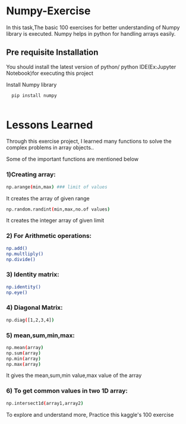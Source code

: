
# Numpy-Exercise

  In this task,The basic 100 exercises for better understanding of Numpy library is executed.
  Numpy helps in python for handling
arrays easily.
## Pre requisite Installation
You should install the latest version of python/ python IDE(Ex:Jupyter Notebook)for executing this project


Install Numpy library

```bash
  pip install numpy
  
```
    
# Lessons Learned
Through this exercise project, I learned many functions to solve the complex problems in array objects..

 Some of the important functions are mentioned below
 ### 1)Creating array: 
 ```bash
 np.arange(min,max) ### limit of values
```
It creates the array of given range

```bash 
np.random.randint(min,max,no.of values)
```
It creates the integer array of given limit

### 2) For Arithmetic operations:
```bash
np.add()
np.multliply()
np.divide()
```
### 3) Identity matrix:
```bash
np.identity() 
np.eye()
```
### 4) Diagonal Matrix:
```bash
np.diag([1,2,3,4])
```
### 5) mean,sum,min,max:
```bash
np.mean(array)
np.sum(array)
np.min(array)
np.max(array)
```
It gives the mean,sum,min value,max value of the array

### 6) To get common values in two 1D array:
```bash
np.intersect1d(array1,array2)
```
To explore and understand more, Practice this kaggle's 100 exercise 